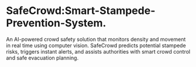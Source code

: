 # SafeCrowd:Smart-Stampede-Prevention-System.
An AI-powered crowd safety solution that monitors density and movement in real time using computer vision. SafeCrowd predicts potential stampede risks, triggers instant alerts, and assists authorities with smart crowd control and safe evacuation planning.
